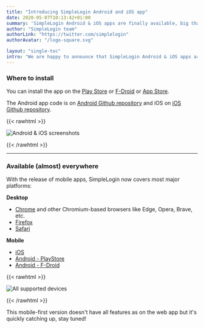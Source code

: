 ```yaml
---
title: "Introducing SimpleLogin Android and iOS app"
date: 2020-05-07T10:13:42+01:00
summary: 'SimpleLogin Android & iOS apps are finally available, big thanks to [Thanh-Nhon](/about/), our iOS/Mac/Android expert!'
author: "SimpleLogin team"
authorLink: "https://twitter.com/simplelogin"
authorAvatar: "/logo-square.svg"

layout: "single-toc"
intro: "We are happy to announce that SimpleLogin Android & iOS apps are now available, big thanks to [Thanh-Nhon](/about/), our mobile guy!"
---
```


### Where to install

You can install the app on the [Play Store](https://play.google.com/store/apps/details?id=io.simplelogin.android)
or [F-Droid](https://f-droid.org/en/packages/io.simplelogin.android.fdroid/)
or [App Store](https://apps.apple.com/app/id1494359858).

The Android app code is on [Android Github repository](https://github.com/simple-login/Simple-Login-Android) and iOS on [iOS Github repository](https://github.com/simple-login/Simple-Login-iOS).

{{< rawhtml >}}
<p align="left">
    <img src="/blog/mobile.png" class="img-fluid" style="max-height: 350px" alt="Android & iOS screenshots">
</p>
{{< /rawhtml >}}

---

### Available (almost) everywhere

With the release of mobile apps, SimpleLogin now covers most major platforms:

**Desktop**

* [Chrome](https://chrome.google.com/webstore/detail/dphilobhebphkdjbpfohgikllaljmgbn) and other Chromium-based browsers like Edge, Opera, Brave, etc.
* [Firefox](https://addons.mozilla.org/firefox/addon/simplelogin/)
* [Safari](https://apps.apple.com/app/id1494051017)

**Mobile**

- [iOS](https://apps.apple.com/app/id1494359858)
- [Android - PlayStore](https://play.google.com/store/apps/details?id=io.simplelogin.android)
- [Android - F-Droid](https://f-droid.org/en/packages/io.simplelogin.android.fdroid/)


{{< rawhtml >}}
<p align="left">
    <img src="/blog/devices.png" class="img-fluid" style="max-height: 450px" alt="All supported devices">
</p>
{{< /rawhtml >}}

This mobile-first version doesn't have all features as on the web app but it's quickly catching up, stay tuned!


